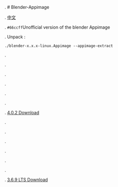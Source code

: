 . # Blender-Appimage

. [中文](https://github.com/erroreutopia/Blender-Appimage/blob/main/README-zh.md)

. `#66ccff`Unofficial version of the blender Appimage

. Unpack :
```shell
./blender-x.x.x-linux.Appimage --appimage-extract
```
.

.

.

.

.

.

. [4.0.2 Download](https://github.com/erroreutopia/Blender-Appimage/releases/download/blender/blender-4.0.2-linux.Appimage)

.

.

.

.

.

.

. [3.6.9 LTS Download](https://github.com/erroreutopia/Blender-Appimage/releases/download/blender/blender-3.6.9LTS2025-linux.Appimage)
